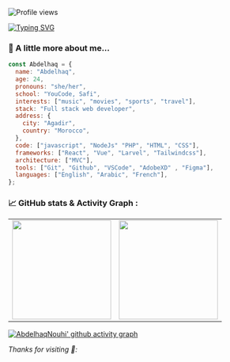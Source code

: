 ![Profile views](https://gpvc.arturio.dev/Halazv2)


[![Typing SVG](https://readme-typing-svg.herokuapp.com?lines=Hi+there+%F0%9F%91%8B+I+am+Abdelhaq+Nouhi;Welcome+to+My+Profile!++)](https://git.io/typing-svg)
### 🔭 A little more about me...
<!-- <img src="" width="50">  -->

```javascript
const Abdelhaq = {
  name: "Abdelhaq",
  age: 24,
  pronouns: "she/her",
  school: "YouCode, Safi",
  interests: ["music", "movies", "sports", "travel"],
  stack: "Full stack web developer",
  address: {
    city: "Agadir",
    country: "Morocco",
  },
  code: ["javascript", "NodeJs" "PHP", "HTML", "CSS"],
  frameworks: ["React", "Vue", "Larvel", "Tailwindcss"],
  architecture: ["MVC"],
  tools: ["Git", "Github", "VSCode", "AdobeXD" , "Figma"],
  languages: ["English", "Arabic", "French"],
};
```
### 📈 GitHub stats & Activity Graph :
<table cellpadding="0">
  <tr style="padding: 10">
    <!-- GitHub Stats Card -->  
    <td valign="top"><img height="200" src="https://github-readme-stats.vercel.app/api?username=AbdelhaqNouhi&show_icons=true&theme=vue-dark&include_all_commits=true"/></td>
    <!-- GitHub Top Language Card -->
    <td valign="top"><img height="200" src="https://github-readme-stats.vercel.app/api/top-langs/?username=AbdelhaqNouhi&theme=vue-dark&layout=compact"/></td>
  </tr>
</table>

[![AbdelhaqNouhi' github activity graph](https://activity-graph.herokuapp.com/graph?username=AbdelhaqNouhi&theme=react-dark)](https://github.com/ashutosh00710/github-readme-activity-graph)






<em> Thanks for visiting 💙: </em>

<!-- <img src="" width="60"> -->
